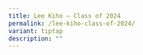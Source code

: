 ```yaml
---
title: Lee Kiho – Class of 2024
permalink: /lee-kiho-class-of-2024/
variant: tiptap
description: ""
---
```

<p></p>